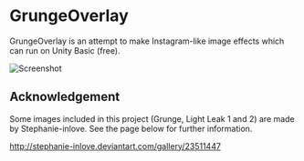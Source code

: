 GrungeOverlay
=============

GrungeOverlay is an attempt to make Instagram-like image
effects which can run on Unity Basic (free).

![Screenshot](http://keijiro.github.io/GrungeOverlay/screenshot2.jpg)

Acknowledgement
---------------

Some images included in this project (Grunge, Light Leak 1 and 2)
are made by Stephanie-inlove. See the page below for further
information.

http://stephanie-inlove.deviantart.com/gallery/23511447
